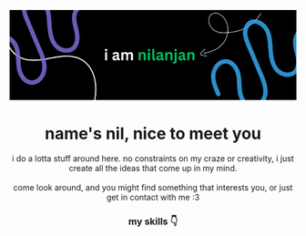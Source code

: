 ![its nilu!](iamnilanjan.png)

<h1 align="center">
  name's nil, nice to meet you
</h1>
<p align="center">
  i do a lotta stuff around here. no constraints on my craze or creativity, i just create all the ideas that come up in my mind.
  <br><br> come look around, and you might find something that interests you, or just get in contact with me :3
</p>
<h3 align="center">
  my skills 👇
</h3>
